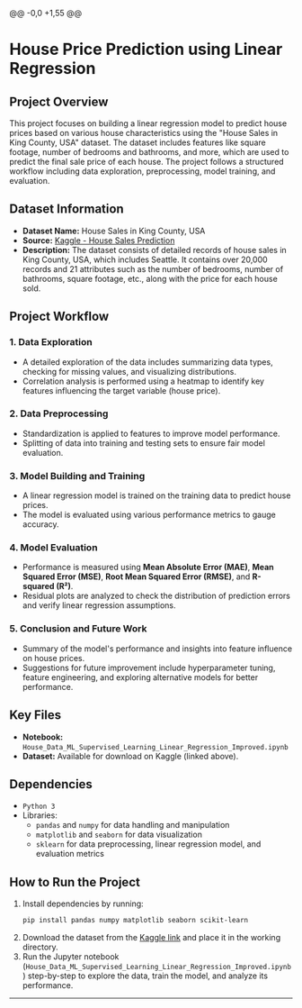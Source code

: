 @@ -0,0 +1,55 @@

# House Price Prediction using Linear Regression

## Project Overview
This project focuses on building a linear regression model to predict house prices based on various house characteristics using the "House Sales in King County, USA" dataset. The dataset includes features like square footage, number of bedrooms and bathrooms, and more, which are used to predict the final sale price of each house. The project follows a structured workflow including data exploration, preprocessing, model training, and evaluation.

## Dataset Information
- **Dataset Name:** House Sales in King County, USA
- **Source:** [Kaggle - House Sales Prediction](https://www.kaggle.com/datasets/harlfoxem/housesalesprediction)
- **Description:** The dataset consists of detailed records of house sales in King County, USA, which includes Seattle. It contains over 20,000 records and 21 attributes such as the number of bedrooms, number of bathrooms, square footage, etc., along with the price for each house sold.

## Project Workflow

### 1. Data Exploration
   - A detailed exploration of the data includes summarizing data types, checking for missing values, and visualizing distributions.
   - Correlation analysis is performed using a heatmap to identify key features influencing the target variable (house price).

### 2. Data Preprocessing
   - Standardization is applied to features to improve model performance.
   - Splitting of data into training and testing sets to ensure fair model evaluation.

### 3. Model Building and Training
   - A linear regression model is trained on the training data to predict house prices.
   - The model is evaluated using various performance metrics to gauge accuracy.

### 4. Model Evaluation
   - Performance is measured using **Mean Absolute Error (MAE)**, **Mean Squared Error (MSE)**, **Root Mean Squared Error (RMSE)**, and **R-squared (R²)**.
   - Residual plots are analyzed to check the distribution of prediction errors and verify linear regression assumptions.

### 5. Conclusion and Future Work
   - Summary of the model's performance and insights into feature influence on house prices.
   - Suggestions for future improvement include hyperparameter tuning, feature engineering, and exploring alternative models for better performance.

## Key Files
- **Notebook:** `House_Data_ML_Supervised_Learning_Linear_Regression_Improved.ipynb`
- **Dataset:** Available for download on Kaggle (linked above).

## Dependencies
- `Python 3`
- Libraries:
  - `pandas` and `numpy` for data handling and manipulation
  - `matplotlib` and `seaborn` for data visualization
  - `sklearn` for data preprocessing, linear regression model, and evaluation metrics

## How to Run the Project
1. Install dependencies by running:
   ```bash
   pip install pandas numpy matplotlib seaborn scikit-learn
   ```
2. Download the dataset from the [Kaggle link](https://www.kaggle.com/datasets/harlfoxem/housesalesprediction) and place it in the working directory.
3. Run the Jupyter notebook (`House_Data_ML_Supervised_Learning_Linear_Regression_Improved.ipynb`) step-by-step to explore the data, train the model, and analyze its performance.

---
